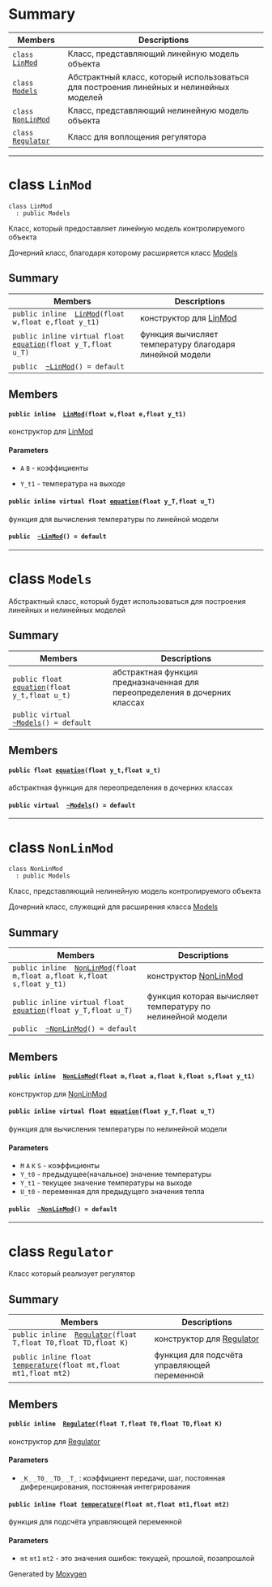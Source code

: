 ﻿# Summary

 Members                        | Descriptions                                
--------------------------------|-------------------------------------------------------------------------------------------------------------------------------
`class `[`LinMod`](#class_lin_mod) | Класс, представляющий линейную модель объекта
`class `[`Models`](#class_models) | Абстрактный класс, который использоваться для построения линейных и нелинейных моделей
`class `[`NonLinMod`](#class_non_lin_mod) | Класс, представляющий нелинейную модель объекта
`class `[`Regulator`](#class_regulator) | Класс для воплощения регулятора

-----------------------------------------------------------------------------------------------------------------------------------------------------------------

# class `LinMod` 

```
class LinMod
  : public Models
```  

Класс, который предоставляет линейную модель контролируемого объекта

Дочерний класс, благодаря которому расширяется класс [Models](#class_models)

## Summary

 Members                        | Descriptions                                
--------------------------------|--------------------------------------------------------------------------------------------------------------------------------
`public inline  `[`LinMod`](#class_lin_mod_1a9e6a00330d0b32712deebf9f84fc9567)`(float w,float e,float y_t1)` | конструктор для [LinMod](#class_lin_mod)
`public inline virtual float `[`equation`](#class_lin_mod_1a382c98a02f555215152a8897fa788369)`(float y_T,float u_T)` | функция вычисляет температуру благодаря линейной модели
`public  `[`~LinMod`](#class_lin_mod_1a7167974b1800c1986271fcba01e5a116)`() = default` | 

## Members

#### `public inline  `[`LinMod`](#class_lin_mod_1a9e6a00330d0b32712deebf9f84fc9567)`(float w,float e,float y_t1)` 

конструктор для [LinMod](#class_lin_mod)
#### Parameters
* `A` `B` - коэффициенты 

* `Y_t1` - температура на выходе

#### `public inline virtual float `[`equation`](#class_lin_mod_1a382c98a02f555215152a8897fa788369)`(float y_T,float u_T)` 

функция для вычисления температуры по линейной модели

#### `public  `[`~LinMod`](#class_lin_mod_1a7167974b1800c1986271fcba01e5a116)`() = default` 

-----------------------------------------------------------------------------------------------------------------------------------------------------------------

# class `Models` 

Абстрактный класс, который будет использоваться для построения линейных и нелинейных моделей

## Summary

 Members                        | Descriptions                                
--------------------------------|--------------------------------------------------------------------------------------------------------------------------------
`public float `[`equation`](#class_models_1a067ebfa9cecec0bfdec65dd9761dbec7)`(float y_t,float u_t)` | абстрактная функция предназначенная для переопределения в дочерних классах
`public virtual  `[`~Models`](#class_models_1a592249eafcf29aeb87675c913c4be06e)`() = default` | 

## Members

#### `public float `[`equation`](#class_models_1a067ebfa9cecec0bfdec65dd9761dbec7)`(float y_t,float u_t)` 

абстрактная функция для переопределения в дочерних классах

#### `public virtual  `[`~Models`](#class_models_1a592249eafcf29aeb87675c913c4be06e)`() = default` 

-----------------------------------------------------------------------------------------------------------------------------------------------------------------

# class `NonLinMod` 

```
class NonLinMod
  : public Models
```  

Класс, представляющий нелинейную модель контролируемого объекта

Дочерний класс, служещий для расширения класса [Models](#class_models)

## Summary

 Members                        | Descriptions                                
--------------------------------|--------------------------------------------------------------------------------------------------------------------------------
`public inline  `[`NonLinMod`](#class_non_lin_mod_1a827e2fe8b4503b1ad91669587249f4ae)`(float m,float a,float k,float s,float y_t1)` | конструктор [NonLinMod](#class_non_lin_mod)
`public inline virtual float `[`equation`](#class_non_lin_mod_1a68e1a1cf8ef96cf8b24d27f22081d0cc)`(float y_T,float u_T)` | функция которая вычисляет температуру по нелинейной модели
`public  `[`~NonLinMod`](#class_non_lin_mod_1a56c8677262fcd887a897720829f1e662)`() = default` | 

## Members

#### `public inline  `[`NonLinMod`](#class_non_lin_mod_1a827e2fe8b4503b1ad91669587249f4ae)`(float m,float a,float k,float s,float y_t1)` 

конструктор для [NonLinMod](#class_non_lin_mod)

#### `public inline virtual float `[`equation`](#class_non_lin_mod_1a68e1a1cf8ef96cf8b24d27f22081d0cc)`(float y_T,float u_T)` 

функция для вычисления температуры по нелинейной модели

#### Parameters
* `M` `A` `K` `S` - коэффициенты
* `Y_t0` - предыдущее(начальное) значение температуры
* `Y_t1` - текущее значение температуры на выходе
* `U_t0` - переменная для предыдущего значения тепла

#### `public  `[`~NonLinMod`](#class_non_lin_mod_1a56c8677262fcd887a897720829f1e662)`() = default` 

-----------------------------------------------------------------------------------------------------------------------------------------------------------------

# class `Regulator` 

Класс который реализует регулятор

## Summary

 Members                        | Descriptions                                
--------------------------------|--------------------------------------------------------------------------------------------------------------------------------
`public inline  `[`Regulator`](#class_regulator_1ad688597ba6a3eab7ad80cd647e25cdc9)`(float T,float T0,float TD,float K)` | конструктор для [Regulator](#class_regulator)
`public inline float `[`temperature`](#class_regulator_1aee0dd8d239c33e2999b1051e1803f6a6)`(float mt,float mt1,float mt2)` | функция для подсчёта управляющей переменной 

## Members

#### `public inline  `[`Regulator`](#class_regulator_1ad688597ba6a3eab7ad80cd647e25cdc9)`(float T,float T0,float TD,float K)` 

конструктор для [Regulator](#class_regulator)
#### Parameters
* `_K_` `_T0_` `_TD_` `_T_` : коэффициент передачи, шаг, постоянная диференцирования, постоянная интегрирования

#### `public inline float `[`temperature`](#class_regulator_1aee0dd8d239c33e2999b1051e1803f6a6)`(float mt,float mt1,float mt2)` 

функция для подсчёта управляющей переменной 
#### Parameters
* `mt` `mt1` `mt2` - это значения ошибок: текущей, прошлой, позапрошлой

Generated by [Moxygen](https://sourcey.com/moxygen)